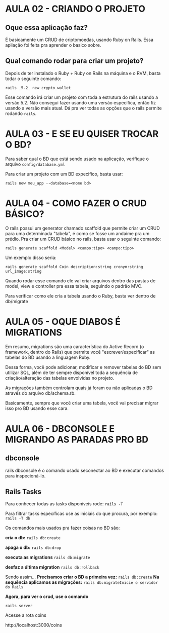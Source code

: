 # AULA 02 - CRIANDO O PROJETO

## Oque essa aplicação faz?

É basicamente um CRUD de criptomoedas, usando Ruby on Rails. Essa apliação foi feita pra aprender o basico sobre.

## Qual comando rodar para criar um projeto?

Depois de ter instalado o Ruby + Ruby on Rails na máquina e o RVM, basta todar o seguinte comando:

`rails _5.2_ new crypto_wallet`

Esse comando irá criar um projeto com toda a estrutura do rails usando a versão 5.2. Não consegui fazer usando uma versão especifica, então fiz usando a versão mais atual. Dá pra ver todas as opções que o rails permite rodando `rails`.

# AULA 03 - E SE EU QUISER TROCAR O BD?

Para saber qual o BD que está sendo usado na aplicação, verifique o arquivo `config/database.yml`

Para criar um projeto com um BD expecifico, basta usar:

`rails new meu_app --database=<nome bd>`

# AULA 04 - COMO FAZER O CRUD BÁSICO?

O rails possui um generator chamado scaffold que permite criar um CRUD para uma determinada "tabela", é como se fosse um andaime pra um prédio. Pra criar um CRUD básico no rails, basta usar o seguinte comando:

`rails generate scaffold <Model> <campo:tipo> <campo:tipo>`

Um exemplo disso seria:

`rails generate scaffold Coin description:string cronym:string url_image:string`

Quando rodar esse comando ele vai criar arquivos dentro das pastas de model, view e controller pra essa tabela, seguindo o padrão MVC.

Para verificar como ele cria a tabela usando o Ruby, basta ver dentro de db/migrate

# AULA 05 - OQUE DIABOS É MIGRATIONS

Em resumo, migrations são uma característica do Active Record (o framework, dentro do Rails) que permite você "escrever/especificar" as tabelas do BD usando a linguagem Ruby.

Dessa forma, você pode adicionar, modificar e remover tabelas do BD sem utilizar SQL, além de ter sempre disponível toda a sequência de criação/alteração das tabelas envolvidas no projeto.

As migrações também controlam quais já foram ou não aplicadas o BD através do arquivo db/schema.rb.

Basicamente, sempre que você criar uma tabela, você vai precisar migrar isso pro BD usando esse cara.

# AULA 06 - DBCONSOLE E MIGRANDO AS PARADAS PRO BD

## dbconsole

rails dbconsole é o comando usado seconectar ao BD e executar comandos para inspecioná-lo.

## Rails Tasks

Para conhecer todas as tasks disponíveis rode: `rails -T`

Para filtrar tasks específicas use as iniciais do que procura, por exemplo: `rails -T db`

Os comandos mais usados pra fazer coisas no BD são:

**cria o db:** `rails db:create`

**apaga o db:** `rails db:drop`

**executa as migrations** `rails db:migrate`

**desfaz a última migration** `rails db:rollback`

Sendo assim…
**Precisamos criar o BD a primeira vez:**
`rails db:create`
**Na sequência aplicamos as migrações:**
`rails db:migrateInicie o servidor do Rails`

**Agora, para ver o crud, use o comando**

`rails server`

Acesse a rota coins

http://localhost:3000/coins
